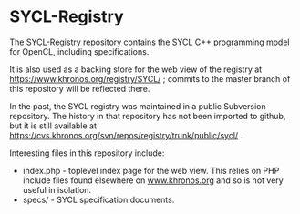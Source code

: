 # SYCL-Registry

The SYCL-Registry repository contains the SYCL C++ programming model for
OpenCL, including specifications.

It is also used as a backing store for the web view of the registry at
https://www.khronos.org/registry/SYCL/ ; commits to the master branch of
this repository will be reflected there.

In the past, the SYCL registry was maintained in a public Subversion
repository. The history in that repository has not been imported to github,
but it is still available at
https://cvs.khronos.org/svn/repos/registry/trunk/public/sycl/ .

Interesting files in this repository include:

* index.php - toplevel index page for the web view. This relies on PHP
  include files found elsewhere on www.khronos.org and so is not very useful
  in isolation.
* specs/ - SYCL specification documents.

